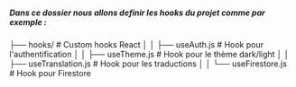 ##### Dans ce dossier nous allons definir les hooks du projet comme par exemple : 
├── hooks/               # Custom hooks React
│   │   ├── useAuth.js       # Hook pour l'authentification
│   │   ├── useTheme.js      # Hook pour le thème dark/light
│   │   ├── useTranslation.js # Hook pour les traductions
│   │   └── useFirestore.js  # Hook pour Firestore